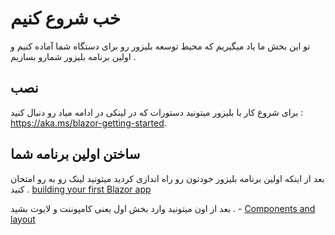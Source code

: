 # خب شروع کنیم


تو این بخش ما یاد میگیریم که محیط توسعه بلیزور رو برای دستگاه شما آماده کنیم و اولین برنامه بلیزور شمارو بسازیم .
## نصب
برای شروع کار با بلیزور میتونید دستورات که در لینکی در ادامه میاد رو دنبال کنید : https://aka.ms/blazor-getting-started.


## ساختن اولین برنامه شما 

بعد از اینکه اولین برنامه بلیزور خودتون رو راه اندازی کردید میتونید لینک رو به رو امتحان کنید .  [building your first Blazor app](https://docs.microsoft.com/aspnet/core/tutorials/build-your-first-blazor-app)

بعد از اون میتونید وارد بخش اول یعنی کامپوننت و لایوت بشید . - [Components and layout](01-components-and-layout.md)
